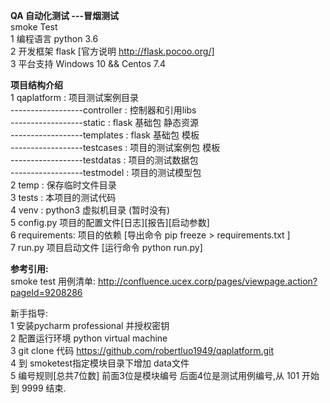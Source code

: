 **QA 自动化测试 ---冒烟测试**  <br>
smoke Test             <br>
1   编程语言 python 3.6   <br>
2   开发框架  flask     [官方说明 http://flask.pocoo.org/]  <br>
3   平台支持  Windows 10 && Centos 7.4   <br>


**项目结构介绍**   <br>
1  qaplatform  : 项目测试案例目录 <br>
 ------------------controller : 控制器和引用libs <br>
 ------------------static : flask 基础包 静态资源 <br>
 ------------------templates : flask 基础包 模板 <br>
 ------------------testcases : 项目的测试案例包  模板 <br>
 ------------------testdatas : 项目的测试数据包   <br>
 ------------------testmodel : 项目的测试模型包   <br>
2  temp  :  保存临时文件目录     <br>
3  tests :  本项目的测试代码     <br>
4  venv  :   python3 虚拟机目录 (暂时没有)         <br>
5  config.py   项目的配置文件[日志][报告][启动参数]  <br>
6  requirements: 项目的依赖      [导出命令  pip freeze > requirements.txt ] <br>
7  run.py      项目启动文件 [运行命令  python run.py]   <br>


**参考引用:**    <br>
smoke test 用例清单:  http://confluence.ucex.corp/pages/viewpage.action?pageId=9208286 <br>

新手指导:    <br>
1     安装pycharm professional 并授权密钥   <br>
2     配置运行环境  python virtual machine  <br>
3     git clone 代码 https://github.com/robertluo1949/qaplatform.git <br>
4     到 smoketest指定模块目录下增加  data文件   <br>
5     编号规则[总共7位数]  前面3位是模块编号  后面4位是测试用例编号,从 101 开始 到 9999 结束. <br>  
